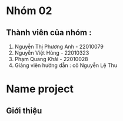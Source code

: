 # Nhóm 02

## Thành viên của nhóm :

1. Nguyễn Thị Phương Anh - 22010079
2. Nguyễn Việt Hùng - 22010323
3. Phạm Quang Khải - 22010028
4. Giảng viên hướng dẫn : cô Nguyễn Lệ Thu

# Name project

## Giới thiệu